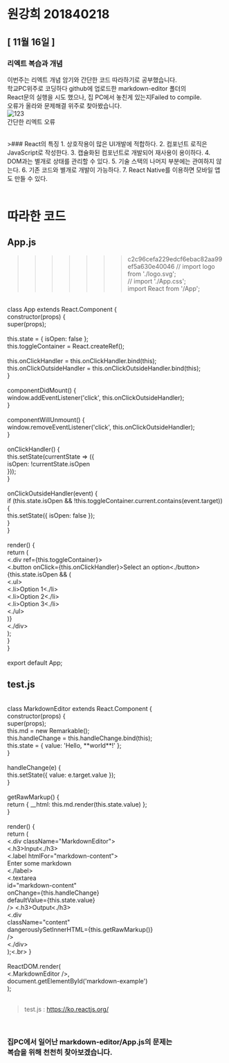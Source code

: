 # 원강희 201840218

## [ 11월 16일 ]
### 리엑트 복습과 개념
이번주는 리엑트 개념 암기와 간단한 코드 따라하기로 공부했습니다.<br>
학교PC위주로 코딩하다 github에 업로드한 markdown-editor 폴더의<br> 
React문의 실행을 시도 했으나, 집 PC에서 놓친게 있는지Failed to compile.<br> 
오류가 올라와 문제해결 위주로 찾아봤습니다.<br>
![123](https://user-images.githubusercontent.com/80237099/142908546-051d4dd8-3834-46f4-b151-102e15fb1fed.png)<br>
간단한 리엑트 오류<br>

<br>
>### React의 특징
1. 상호작용이 많은 UI개발에 적합하다.
2. 컴포넌트 로직은 JavaScript로 작성한다.
3. 캡슐화된 컴포넌트로 개발되어 재사용이 용이하다.
4. DOM과는 별개로 상태를 관리할 수 있다.
5. 기술 스택의 나머지 부분에는 관여하지 않는다.
6. 기존 코드와 별개로 개발이 가능하다.
7. React Native를 이용하면 모바일 앱도 만들 수 있다.<br>
<br>

# 따라한 코드
## App.js
>>>>>>> c2c96cefa229edcf6ebac82aa99ef5a630e40046
// import logo from './logo.svg';<br>
// import './App.css';<br>
import React from '/App';<br>
<br>
class App extends React.Component {<br>
  constructor(props) {<br>
    super(props);<br>
<br>
    this.state = { isOpen: false };<br>
    this.toggleContainer = React.createRef();<br>
<br>
    this.onClickHandler = this.onClickHandler.bind(this);<br>
    this.onClickOutsideHandler = this.onClickOutsideHandler.bind(this);<br>
  }<br>
<br>
  componentDidMount() {<br>
    window.addEventListener('click', this.onClickOutsideHandler);<br>
  }<br>
<br>
  componentWillUnmount() {<br>
    window.removeEventListener('click', this.onClickOutsideHandler);<br>
  }<br>
<br>
  onClickHandler() {<br>
    this.setState(currentState => ({<br>
      isOpen: !currentState.isOpen<br>
    }));<br>
  }<br>
<br>
  onClickOutsideHandler(event) {<br>
    if (this.state.isOpen && !this.toggleContainer.current.contains(event.target)) {<br>
      this.setState({ isOpen: false });<br>
    }<br>
  }<br>
<br>
  render() {<br>
    return (<br>
      <.div ref={this.toggleContainer}><br>
        <.button onClick={this.onClickHandler}>Select an option<./button><br>
        {this.state.isOpen && (<br>
          <.ul><br>
            <.li>Option 1<./li><br>
            <.li>Option 2<./li><br>
            <.li>Option 3<./li><br>
          <./ul><br>
        )}<br>
      <./div><br>
    );<br>
  }<br>
}<br>
<br>
export default App;<br>

## test.js
<br>
class MarkdownEditor extends React.Component {<br>
  constructor(props) {<br>
    super(props);<br>
    this.md = new Remarkable();<br>
    this.handleChange = this.handleChange.bind(this);<br>
    this.state = { value: 'Hello, **world**!' };<br>
  }<br>
<br>
  handleChange(e) {<br>
    this.setState({ value: e.target.value });<br>
  }<br>
<br>
  getRawMarkup() {<br>
    return { __html: this.md.render(this.state.value) };<br>
  }<br>
<br>
  render() {<br>
    return (<br>
      <.div className="MarkdownEditor"><br>
        <.h3>Input<./h3><br>
        <.label htmlFor="markdown-content"><br>
          Enter some markdown<br>
        <./label><br>
        <.textarea<br>
          id="markdown-content"<br>
          onChange={this.handleChange}<br>
          defaultValue={this.state.value}<br>
        />
        <.h3>Output<./h3><br>
        <.div<br>
          className="content"<br>
          dangerouslySetInnerHTML={this.getRawMarkup()}<br>
        /><br>
      <./div><br>
    );<.br>
  }<br>
<br>
ReactDOM.render(<br>
  <.MarkdownEditor />,<br>
  document.getElementById('markdown-example')<br>
);<br>
<br>

> test.js : https://ko.reactjs.org/ <br>

<br>

### 집PC에서 일어난 markdown-editor/App.js의 문제는<br>복습을 위해 천천히 찾아보겠습니다.





<!-- ## [ 11월 10일 ]
=======



<!-- # 원강희 201840218

=======

## [ 11월 10일 ]
>>>>>>> c2c96cefa229edcf6ebac82aa99ef5a630e40046
### 영화앱 업로드
github에 업로드 하기위해 package.json터미널에서<br>
npm i gh-pages 입력후 "gh-pages": "^3.2.3" 추가<br>
그 후 "scripts"탭에서<br>

>"predeploy": "npm run bulid",<br>
"deploy": "gh-pages -d build"<br>

입력후 터미널에서 npm run deploy입력해봤습니다.<br>
Missing err가 올라와서 에러를 문제를 찾는데 다시 집중했습니다.<br>
<br>
그 외 github에 영화앱 업로드 하기 위해서 저번주 있었던 오류를<br>
인터넷을 찾아봐서 고쳐봤습니다. <br>
>import react from 'react';<br>
▽<br>
import React from 'react';<br>
<br>
componentDidMount<br>
▽<br>
componentDidMount<br>

위와 같은 자잘한 오류를 고치거나 수업중에 말씀하신대로<br>
>package-lock.json<br>
node_moudueles<br>

삭제후 npm imstall 그리고<br>

>genres: PropTypes.array(PropTypes.string).isRequired<br>
▽<br>
genres: PropTypes.arrayOf(PropTypes.string).isRequired,<br>

숱한 오류를 고친후<br>
![20211110_154343](https://user-images.githubusercontent.com/80237099/141063496-5e631595-bc65-4ecf-b30f-d63ba3b03bc2.png)<br>
![20211110_154412](https://user-images.githubusercontent.com/80237099/141063556-ec14125a-c6ec-4d37-9686-9d518a85a178.png)<br>
몇주만에 영화앱 진입에 성공했습니다. 감사합니다.

# 따라한 코드 
## package.json<br>

>{<br>
  "name": "movie_app_2020",<br>
  "version": "0.1.0",<br>
  "private": true,<br>
  "dependencies": {<br>
    "@testing-library/jest-dom": "^4.2.4",<br>
    "@testing-library/react": "^9.5.0",<br>
    "@testing-library/user-event": "^7.2.1",<br>
    "axios": "^0.19.2",<br>
    "gh-pages": "^3.2.3",<br>
    "prop-types": "^15.7.2",<br>
    "react": "^16.13.1",<br>
    "react-dom": "^16.13.1",<br>
    "react-router-dom": "^5.3.0",<br>
    "react-scripts": "3.4.1"<br>
  },<br>
  "scripts": {<br>
    "start": "react-scripts start",<br>
    "build": "react-scripts build",<br>
    "predeploy": "npm run bulid",<br>
    "deploy": "gh-pages -d build"<br>
  },<br>
  "eslintConfig": {<br>
    "extends": "react-app"<br>
  },<br>
  "browserslist": {<br>
    "production": [<br>
      ">0.2%",<br>
      "not dead",<br>
      "not op_mini all"<br>
    ],<br>
    "development": [<br>
      "last 1 chrome version",<br>
      "last 1 firefox version",<br>
      "last 1 safari version"<br>
    ]<br>
  },<br>
  "homepage": "https://WKH201840218.github.io/movie_app_2021"<br>
<<<<<<< HEAD
}<br> -->







<!-- ## [ 11월 03일 ]
### (영화앱)네비게이션 만들어 보기
이번주는 처음으로 네비게이션을 넣어 보았습니다.<br>
Navigation.js, Navigation.css추가후 실행 해보았으나,<br>
저번주와 마찬기지로 Failed to compile.되어서 해결 방한을 찾아봤으나<br>
실행을 실패했습니다.<br>

>./src/routes/About.js<br>
Module not found: Can't resolve './About.css'<br>
in 'C:\webcon\movie_app_2021\src\routes'<br>

위에 오류가 떠서 About.js나 CSS코드에 문제가 있나 싶어서<br>
코드를 따라 적어봤으나 같은 메세지가 올라와서<br>
package-lock.json,node-modules파일 제거후 <br>
>npm install -S react-router-dom

명령어를 입력해 보았으나, <br>
파일은 찾을 수 없다는 오류가 올라와서 <br>
수업 영상 다시보면서 오류문제를 찾아보려고 합니다.<br>

## 실습
Navigation.js'react-router-dom'코드를 넣어봤으며 { Link }<br>
Navigation.js 안에 HashRouter코드를 추가해 보았습니다.

routes폴더 안에 Detail.js작성후 console에서<br> 
history을 출력 시도를 해보았습니다.

# 따라한 코드 
## Navigation.js<br>

>import React from 'react'<br>
import { Link }  from 'react-router-dom'<br>
import './Navigation.css'<br>
<br>
function Navigation() {<br>
    return(<br>
        <.div><br>
        <.Link to='/'>Home<./Link><br>
        <.Link to='/about'>About<./Link><br>
        <./div><br>
    )<br>
}<br>
<br>
export default Navigation


## Detail.js<br>

>import react from "react";<br>
<br>
class Detail extends react.Component{<br>
    ComponentDidMount() {<br>
        const { location, history } =this.props<br>
        if ( location.state === undefined ) {<br>
            history.push('/')<br>
        }<br>
    }<br>
    render() {<br>
        const { location } = this.props<br>
        if (location.state) {<br>
          return(<br>
               <.span>{location.state.title}<./span><br>
               )<br>
        } else {<br>
          return null<br>
        }<br>
      }<br>
    }<br>
<br>
export default Detail;<br>






 -->




<!-- # 원강희 201840218
 ## [ 10월 27일 ]







 <!-- ## [ 10월 27일 ]
 
 교수님 모든 주 MD파일은 차 주 MD파일 작성시 주석처리 해놓아서<br>
 코드 하단에 날짜 별로 작성되어있습니다. 늦게 말씀드려서 죄송합니다.<br>
 9월 15일, 9월 29일 작성은 둘다 과거 둘다 13일로 되어있어서 <br>
 각각 날짜에 맞게 변경했습니다.<br>

 이번주는 영화앱에 Home.css와 Movie.css를 추가해보았습니다.<br>
 코드에 각각 CSS를 수업때 보여주셨던github.EasysIT에서 CSS를 복사해가지고<br>
 CSS자체에는 문제가 없었지만, App.js컴플리트를 실패해서 적용된 걸 확인하는데<br>
 어려움이 있었습니다.<br>
 ![fail](https://user-images.githubusercontent.com/80237099/139593085-718ece2a-e815-44d8-9cf6-8f882fda090e.png)<br>
 수업시간에 했던 코드가 실행안되나 싶었지만, 초기 코드도 실행이 안되기에<br>
 10월 30일 토요일까지는 css적용된 걸 확인못했습니다. 다음주 수업전까지 천천히<br>
 원인을 찾아볼까 합니다.<br>

 # 따라한 코드 
## App.js<br>
 import "./App.css"<br>
 import { HashRouter, Route } from 'react-router-dom'<br>
 import About from './routes/About'<br>
 import Home from './routes/Home'<br>
<br>
 function App() {<br>
    return (<br>
        <.HashRouter><br>
            <.Route path='/' exact={true} component={Home}><br>
            <.h1>Home<./h1><br>
            <./Route><br>
            <.Route path='/about' component={About}><br>
            <.h1>About<./h1><br>
            <./Route><br>
        <./HashRouter><br>
    )<br>
}<br>
<br>
export default App<br>

## Movie.js
import PropTypes from 'prop-types'<br>
import "./Movie.css"<br>
<br>
function Movie({title, year, summary, poster, genres}) {<br>
    return (<br>
        <.div className='movie'><br>
        <.img src={poster} alt={title} title={title} /><br>
        <.div className='movie-data'><br>
            <.h3 className='movie-title'>{title}<./h3><br>
            <.h5 className='movie-year'>{year}<./h5><br>
            <.ul className='movie-genres'><br>
                {<br>
                    genres.map((genre, index) =>{<br>
                        return(<br>
                            <.li key={index} className='movie-genre'>{genre}<./li><br>
                        )<br>
                    })<br>
                }<br>
            <./ul><br>
            <.p className='movie-summary'>{summary.slice(0, 180)}<./p><br>
        <./div><br>
        <./div><br>
    )<br>
}<br>
<br>
Movie.PropTypes = {
    id: PropTypes.number.isRequired,
    year: PropTypes.string.isRequired,
    title: PropTypes.string.isRequired,
    summary: PropTypes.string.isRequired,
    poster: PropTypes.string.isRequired,
    genres: PropTypes.array(PropTypes.string).isRequired
}
<br>
export default Movie<br>

## About.js
import './About.css'<br>
function About() {<br>
    return (<br>
        <.span className='about__container'><br>
            <.h1>Hello About!<./h1><br>
        <./span><br>
    )<br>
}<br>
<<<<<<< HEAD

 -->


 
 
 
 
 <!-- ## [ 10월 13일 ]

 오늘은 영화앱에 Movie.js까지 추가해 보았습니다.<br>

컴플리트 실패했다는 오류가 있어서 영상보고 다시 따해보았으며,<br>
js에 class를 넣는게 html코딩 하는 느낌이 있어서 친숙한 느낌이 있었습니다.<br>

![js1](https://user-images.githubusercontent.com/80237099/138008248-a0106abf-8609-4ef9-ae2d-461b1d06a9cd.png)<br>
className부분 이해하기 위해 다시 영상보며 시간을 들였으며,<br>
![js2](https://user-images.githubusercontent.com/80237099/138008252-095ef76e-c83c-4de0-a69d-865c78f4fa89.png)<br>
App.js또한 영상자료와 같이 수정했습니다.

npm start후 저의 코딩실력 부족으로 오류 코드가 자주떠서 여러 시험을 해볼 수 있었습니다.<br>

# 따라한 코드 
## App.js
<br>

import React from "react"<br>
import axios from "axios"<br>
import Movie from "./Movie"<br>
import "./App.css"<br>

class App extends React.Component {<br>
    state = {<br>
        isLoading:true, <br>
        movies: []<br>
    }

    getMovies = async () => {
        const {
            data: {
                data: {movies}
            }
        }
        // const movies
         = await axios.get('https://yts-proxy.now.sh/list_movies.json?sort_by=rating')
         console.log(movies);
         this.setState({movies, isLoading: false});
    }

    ComponentDidMount() {
        this.getMovies()
    }
    render() {
        const { isLoading, movies } = this.state
        return(
            <section className='container'>
                {isLoading ? (
                    <div className='loader'>
                        <span className='loader-text'>Loading...</span>
                    </div>
                ) : (
                    <div className='movies'>
                        {
                            movies.map((movie) => {
                                console.log(movie);
                                return (
                                <Movie
                                key = {movie.id}
                                id = {movie.id}
                                year = {movie.year}
                                title = {movie.title}
                                summary = {movie.summary}
                                poster = {movie.medium_cover_image}
                                genres = {movie.genres}
                                 />
                                ) }) }
                    </div>
                )
                }
            </section>
        )
    }
}

export default App<br>
<br>


## Movie.js
<br>

import PropTypes from 'prop-types'<br>
import "./Movie.css"<br>
<br>
function Movie({title, year, summary, poster, genres}) {<br>
    return (<br>
        <.div className='movie'><br>
        <.img src={poster} alt={title} title={title} /><br>
        <.div className='movie-data'><br>
            <.h3 className='movie-title'>{title}<./h3><br>
            <.h3 className='movie-year'>{year}<./h3><br>
            <.p className='movie-summary'>{summary}<./p><br>
        <./div><br>
        <./div><br>
    )<br>
}<br>
<br>
Movie.PropTypes = {<br>
    id: PropTypes.number.isRequired,<br>
    year: PropTypes.string.isRequired,<br>
    title: PropTypes.string.isRequired,<br>
    summary: PropTypes.string.isRequired,<br>
    poster: PropTypes.string.isRequired,<br>
    genres: PropTypes.array(PropTypes.string).isRequired<br>
}<br>
<br>
export default Movie -->




<!-- ## [ 10월 6일 ]
교수님 저번주 날짜를 착각해서 9월 13일로 잘못올렸습니다.<br>
날짜 수정했습니다. 죄송합니다.<br>

axios install확인 해보았고 큰 문제는 없었습니다.<br>
![10091](https://user-images.githubusercontent.com/80237099/136626188-f05456b7-b6c7-4169-b97f-9bb8ed6f76c2.png)<br>
![10092](https://user-images.githubusercontent.com/80237099/136626192-74915254-ed5e-4eb6-bb68-da3043d7e080.png)<br>

인스톨 과정과 결과를 확인해보았고<br>
json파일에 있는 것을 확인후 영화 코드를 따라 적었습니다.<br>
React 코드나 axios 코드에 문제가 없는 것을 확인했는데 Failed to compile.<br>
오류가 지속적으로 나타나 무엇이 문제인가 찾아봤더니 ComponentDidMount의 앞에<br>
대문자가 소문자로 잘못적어서 작은 고생을 했지만, 코드 완성후 결과까지 도출했습니다.<br>
![10093](https://user-images.githubusercontent.com/80237099/136626193-148e564d-e423-43df-ad0e-26d58d2341ca.png)<br>

# 따라한 코드 
## App.js
<br>
import React from "react"
import axios from "axios"

class App extends React.Component {
    state = {
        isLoading:true, 
        movies: []
    }

    getMovies = async () => {
        const {
            data: {
                data: {movies}
            }
        }
        // const movies
         = await axios.get('https://yts-proxy.now.sh/list_movies.json')
        console.log(movies);
    }

    ComponentDidMount() {
        this.getMovies()
    }
    render() {
        const { isLoading } = this.state
        return(
            <div>
                {isLoading ? 'Loading...' : '영화 데이터 출력'}
            </div>
        )
    }
}
export default App -->





<!-- ## [ 9월 29일 ]
4주차 수업에 대해서 복습해봤습니다.<br>
이번 복습은 npm add와 Minus에 대해 복습해봤습니다.<br>
npm 부분에 숙련도가 부족해서 약간의 오류가 있긴 했지만 조금씩 보완해가는 중입니다.<br>

![1001자료](https://user-images.githubusercontent.com/80237099/135497471-b6c8672c-c762-4486-b5ea-c1fc94f09620.png)<br>
npm 복습 코드이며 코드나 npm에 문제가 있나 싶어서 수업에 쓰던<br>
![10013](https://user-images.githubusercontent.com/80237099/135502236-b77e07ee-c699-496a-82f3-e70b37bcb98c.png)<br>
hello코딩으로 간단히 체크 해보았고 npm쪽에는 문제는 없었습니다.<br>

### 타이밍 도중 TypeError가 뜨는일이있어서 코딩 연습을 해야겠다는 생각이 들었습니다.<br>
### 지속적으로 오류를 고쳐나가며 복습하겠습니다. 

# 따라한 코드 
## App.js
import React, {Component} from "react"<br>
<br>
class App extends Component {<br>
  constructor(props){<br>
    super(props)<br>
    console.log('constructor')<br>
  }<br>
<br>
  ComponentDidMount() {<br>
    console.log('componentDidMount')<br>
  }<br>
<br>
  ComponentDidupdate() {<br>
    console.log('componentDidUpdat')<br>
  }<br>
  state = {<br>
    count: 0<br>
  }<br>
<br>
  add = () => {<br>
    this.state.count = 1<br>
  }<br>
<br>
  minus = () => {<br>
    this.state.count = -1<br>
  }<br>
<br>
  render() {<br>
    return (<br>
      <.div><br>
      <.h1>Rhe number is: {this/this.state.count}<./h1><br>
      <.button onClick={this.add}>Add<./button><br>
      <.button onClick={this.minus}>Minus</.button><br>
      <./div><br>
    )<br>
  } <br>
}<br>
<br>
export default App<br>

### MD파일을 작성할때 코딩을 넣으면 인식해버려서 앞에 . 표시를 넣었습니다. --> 






<!-- ## [ 9월 15일 ]
3주차 수업은 리엑트 기초개념에 대해 공부해봤습니다.<br>
기본적으로 교수님 수업 코드를 따라적어서 비슷한 키워드로 정했습니다..<br>
![3주차 2](https://user-images.githubusercontent.com/80237099/133769788-400be050-1dcd-4dd6-9ca9-8cb5781576f7.png)<br>
![3주자 3](https://user-images.githubusercontent.com/80237099/133769980-e8d3f42b-0754-4291-aa50-387f407676a4.png)<br>
간단한 코드를 따라 결과를 도출해봤습니다.<br>
약간의 오류는 있었지만 npm쪽 경험이 부족해서 일어난 문제였고 현재는 해결했습니다.<br>
# 따라한 코드 
## App.js

>const foodLik = [<br>
  {<br>
    name: "food",<br>
    image: "https://www.google.com/url?sa=i&url=https%3A%2F%2Fwww.everydayhealth.com%2Fdiet-nutrition%2Ftop-10-worst-foods-you-should-give-up%2F&psig=AOvVaw2yWirAkesPu-l2xA2eb2tC&ust=1631770839044000&source=images&cd=vfe&ved=0CAkQjhxqFwoTCMizopyigPMCFQAAAAAdAAAAABAD"<br>
  }<br>
]<br>
function App() {<br>
  return (<br>
    <.div><br>
      <.h1>Hello<./h1><br>
      <.Food fav="kimchi"/><br>
      <.potato bar="you" /><br>
    <./div><br>
  );<br>
} <br>
function Food(foo) {<br>
  const {fav} = foo<br>
  return <.h1>I libke {fav}<./h1><br>
    }<br>
export default App;<br>

## index.js

>import ReactDOM from 'react-dom';<br>
import App from './App';<br>
<br>
ReactDOM.render(<.App />, document.getElementById('root'))<br>

### MD파일을 작성할때 코딩을 넣으면 인식해버려서 앞에 . 표시를 넣었습니다. -->





<!-- ## [ 9월 08일 ] 
2주차 수업은 약간 생소한 내용도 있어서 간단히 프로그램 따라해보고 복습하는 식으로 진행했습니다.<br>
![123456](https://user-images.githubusercontent.com/80237099/132681792-058cbca0-3d45-44bb-bf4e-3b12d0b16402.png)<br>
실행결과도 따라해보고<br>
![1234(2)](https://user-images.githubusercontent.com/80237099/132681498-1914137d-5001-4b20-93df-fbc4cfe73d4c.png)<br>
생소한 결과도 받아봤습니다.

파일을 다운받는데 약간의 트러블은 있었지만 이번 학기에는 시간내에 파일 받는데에 성공하고 수업을 따라 갈 수 있어서 많이 볼 수 있었습니다.<br>
<br>

# 따라한 코드
## App.js
>function App() {<br>
  return (
    <div >
      Hello React
    </div >
  );
} <br>
export default App;

## index.js
>import ReactDOM from 'react-dom';<br>
import App from './App';<br>
ReactDOM.render(<
App />, document.getElementById('root'))
<br>
<br>

[ 9월 01일 ]
1주차에는 개발환경과 복습 간단한 복습위주로 진행했습니다.<br>
크게 공부라 할건 없지만 <br>
![123](https://user-images.githubusercontent.com/80237099/132678447-5c18d3ce-b9ac-4fbf-a3ad-0db2988ff031.png)<br>
과거에 했던 
js2021-5파일 이미지 자료들을 잠시보고 VS코드 연습만 짧게 했습니다.

github 모든 파일을 푸쉬하는게 좋은건지 몰라서 일단 코드만 복사해서 md파일에 푸쉬하겠습니다. -->

<!-- ## [ #월 ##일 ] -->
<!-- 학습내용 -->